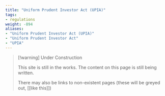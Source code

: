 ```yaml
---
title: "Uniform Prudent Investor Act (UPIA)"
tags:
- regulations
weight: -894
aliases:
- "Uniform Prudent Investor Act (UPIA)"
- "Uniform Prudent Investor Act"
- "UPIA"
---
```


> [!warning] Under Construction
> 
> This site is still in the works. The content on this page is still being written. 
> 
> There may also be links to non-existent pages (these will be greyed out, [[like this]])